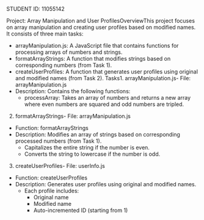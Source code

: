 STUDENT ID: 11055142

Project: Array Manipulation and User ProfilesOverviewThis project focuses on array manipulation and creating user profiles based on modified names. It consists of three main tasks:
- arrayManipulation.js: A JavaScript file that contains functions for processing arrays of numbers and strings.
- formatArrayStrings: A function that modifies strings based on corresponding numbers (from Task 1).
- createUserProfiles: A function that generates user profiles using original and modified names (from Task 2).
Tasks1. arrayManipulation.js- File: arrayManipulation.js
- Description: Contains the following functions:
    - processArray: Takes an array of numbers and returns a new array where even numbers are squared and odd numbers are tripled.
2. formatArrayStrings- File: arrayManipulation.js
- Function: formatArrayStrings
- Description: Modifies an array of strings based on corresponding processed numbers (from Task 1).
    - Capitalizes the entire string if the number is even.
    - Converts the string to lowercase if the number is odd.
3. createUserProfiles- File: userInfo.js
- Function: createUserProfiles
- Description: Generates user profiles using original and modified names.
    - Each profile includes:
        - Original name
        - Modified name
        - Auto-incremented ID (starting from 1)
